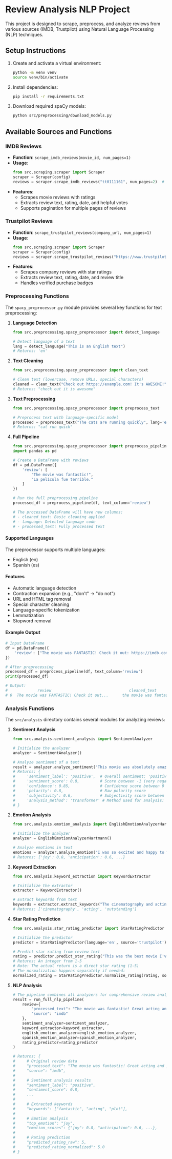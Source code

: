 # Review Analysis NLP Project

This project is designed to scrape, preprocess, and analyze reviews from various sources (IMDB, Trustpilot) using Natural Language Processing (NLP) techniques.

## Setup Instructions

1. Create and activate a virtual environment:
   ```bash
   python -m venv venv
   source venv/bin/activate 
   ```

2. Install dependencies:
   ```bash
   pip install -r requirements.txt
   ```

3. Download required spaCy models:
   ```bash
   python src/preprocessing/download_models.py
   ```

## Available Sources and Functions

### IMDB Reviews
- **Function**: `scrape_imdb_reviews(movie_id, num_pages=1)`
- **Usage**:
  ```python
  from src.scraping.scraper import Scraper
  scraper = Scraper(config)
  reviews = scraper.scrape_imdb_reviews("tt0111161", num_pages=2)  # Example: The Shawshank Redemption
  ```
- **Features**:
  - Scrapes movie reviews with ratings
  - Extracts review text, rating, date, and helpful votes
  - Supports pagination for multiple pages of reviews

### Trustpilot Reviews
- **Function**: `scrape_trustpilot_reviews(company_url, num_pages=1)`
- **Usage**:
  ```python
  from src.scraping.scraper import Scraper
  scraper = Scraper(config)
  reviews = scraper.scrape_trustpilot_reviews("https://www.trustpilot.com/review/company.com", num_pages=2)
  ```
- **Features**:
  - Scrapes company reviews with star ratings
  - Extracts review text, rating, date, and review title
  - Handles verified purchase badges

### Preprocessing Functions

The `spacy_preprocessor.py` module provides several key functions for text preprocessing:

1. **Language Detection**
   ```python
   from src.preprocessing.spacy_preprocessor import detect_language
   
   # Detect language of a text
   lang = detect_language("This is an English text")
   # Returns: 'en'
   ```

2. **Text Cleaning**
   ```python
   from src.preprocessing.spacy_preprocessor import clean_text
   
   # Clean text (lowercase, remove URLs, special characters)
   cleaned = clean_text("Check out https://example.com! It's AWESOME!")
   # Returns: "check out it is awesome"
   ```

3. **Text Preprocessing**
   ```python
   from src.preprocessing.spacy_preprocessor import preprocess_text
   
   # Preprocess text with language-specific model
   processed = preprocess_text("The cats are running quickly", lang='en')
   # Returns: "cat run quick"
   ```

4. **Full Pipeline**
   ```python
   from src.preprocessing.spacy_preprocessor import preprocess_pipeline
   import pandas as pd
   
   # Create a DataFrame with reviews
   df = pd.DataFrame({
       'review': [
           "The movie was fantastic!",
           "La película fue terrible."
       ]
   })
   
   # Run the full preprocessing pipeline
   processed_df = preprocess_pipeline(df, text_column='review')
   
   # The processed DataFrame will have new columns:
   # - cleaned_text: Basic cleaning applied
   # - language: Detected language code
   # - processed_text: Fully processed text
   ```

#### Supported Languages
The preprocessor supports multiple languages:
- English (en)
- Spanish (es)

#### Features
- Automatic language detection
- Contraction expansion (e.g., "don't" → "do not")
- URL and HTML tag removal
- Special character cleaning
- Language-specific tokenization
- Lemmatization
- Stopword removal

#### Example Output
```python
# Input DataFrame
df = pd.DataFrame({
    'review': ["The movie was FANTASTIC! Check it out: https://imdb.com"]
})

# After preprocessing
processed_df = preprocess_pipeline(df, text_column='review')
print(processed_df)

# Output:
#             review                                  cleaned_text                language       processed_text
# 0  The movie was FANTASTIC! Check it out...      the movie was fantastic...        en           movie fantastic
```

### Analysis Functions

The `src/analysis` directory contains several modules for analyzing reviews:

1. **Sentiment Analysis**
   ```python
   from src.analysis.sentiment_analysis import SentimentAnalyzer
   
   # Initialize the analyzer
   analyzer = SentimentAnalyzer()
   
   # Analyze sentiment of a text
   result = analyzer.analyze_sentiment("This movie was absolutely amazing!")
   # Returns: {
   #     'sentiment_label': 'positive',  # Overall sentiment: 'positive', 'negative', or 'neutral'
   #     'sentiment_score': 0.8,         # Score between -1 (very negative) and 1 (very positive)
   #     'confidence': 0.85,             # Confidence score between 0 and 1
   #     'polarity': 0.8,                # Raw polarity score
   #     'subjectivity': 0.6,            # Subjectivity score between 0 (objective) and 1 (subjective)
   #     'analysis_method': 'transformer' # Method used for analysis: 'transformer', 'vader', or 'textblob'
   # }
   ```

2. **Emotion Analysis**
   ```python
   from src.analysis.emotion_analysis import EnglishEmotionAnalyzerHartmann
   
   # Initialize the analyzer
   analyzer = EnglishEmotionAnalyzerHartmann()
   
   # Analyze emotions in text
   emotions = analyzer.analyze_emotion("I was so excited and happy to watch this film!")
   # Returns: {'joy': 0.8, 'anticipation': 0.6, ...}
   ```

3. **Keyword Extraction**
   ```python
   from src.analysis.keyword_extraction import KeywordExtractor
   
   # Initialize the extractor
   extractor = KeywordExtractor()
   
   # Extract keywords from text
   keywords = extractor.extract_keywords("The cinematography and acting were outstanding")
   # Returns: ['cinematography', 'acting', 'outstanding']
   ```

4. **Star Rating Prediction**
   ```python
   from src.analysis.star_rating_predictor import StarRatingPredictor
   
   # Initialize the predictor
   predictor = StarRatingPredictor(language='en', source='trustpilot')
   
   # Predict star rating from review text
   rating = predictor.predict_star_rating("This was the best movie I've ever seen!")
   # Returns: An integer from 1-5
   # Note: The actual return is a direct star rating (1-5)
   # The normalization happens separately if needed:
   normalized_rating = StarRatingPredictor.normalize_rating(rating, source='imdb')
   ```

5. **NLP Analysis**
   ```python
   # The pipeline combines all analyzers for comprehensive review analysis
   result = run_full_nlp_pipeline(
       review={
           "processed_text": "The movie was fantastic! Great acting and plot.",
           "source": "imdb"
       },
       sentiment_analyzer=sentiment_analyzer,
       keyword_extractor=keyword_extractor,
       english_emotion_analyzer=english_emotion_analyzer,
       spanish_emotion_analyzer=spanish_emotion_analyzer,
       rating_predictor=rating_predictor
   )
   
   # Returns: {
   #     # Original review data
   #     "processed_text": "The movie was fantastic! Great acting and plot.",
   #     "source": "imdb",
   #     
   #     # Sentiment analysis results
   #     "sentiment_label": "positive",
   #     "sentiment_score": 0.8,
   #     ...
   #     
   #     # Extracted keywords
   #     "keywords": ["fantastic", "acting", "plot"],
   #     
   #     # Emotion analysis
   #     "top_emotion": "joy",
   #     "emotion_scores": {"joy": 0.8, "anticipation": 0.6, ...},
   #     
   #     # Rating prediction
   #     "predicted_rating_raw": 5,
   #     "predicted_rating_normalized": 5.0
   # }
   ```



